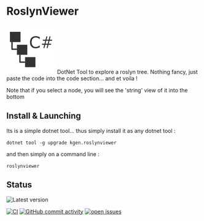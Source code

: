 # RoslynViewer
![product icon](assets/icon.png)
DotNet Tool to explore a roslyn tree.
Nothing fancy, just paste the code into the code section... and et voila !

Note that if you select a node, you will see the 'string' view of it into the bottom

## Install & Launching

Its is a simple dotnet tool... thus simply install it as any dotnet tool :
```
dotnet tool -g upgrade kgen.roslynviewer
```

and then simply on a command line :
```
roslynviewer
```


## Status

![Latest version](https://img.shields.io/nuget/v/kgen.roslynviewer)

[![CI](https://github.com/kgen-llc/roslynviewer/actions/workflows/dev-build.yml/badge.svg?branch=dev)](https://github.com/kgen-llc/roslynviewer/actions/workflows/dev-build.yml)
[![GitHub commit activity](https://img.shields.io/github/commit-activity/m/kgen-llc/roslynviewer)](https://github.com/kgen-llc/roslynviewer/graphs/commit-activity)
[![open issues](https://img.shields.io/github/issues/kgen-llc/roslynviewer)](https://github.com/kgen-llc/roslynviewer/issues)

